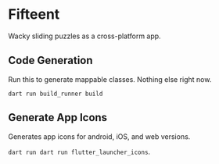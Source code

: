 # Fifteent

Wacky sliding puzzles as a cross-platform app.

## Code Generation

Run this to generate mappable classes. Nothing else right now.

```dart run build_runner build```

## Generate App Icons

Generates app icons for android, iOS, and web versions.

```dart run dart run flutter_launcher_icons```.